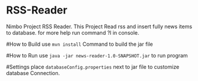 # RSS-Reader
Nimbo Project RSS Reader.
This Project Read rss and insert fully news items to database.
for more help run command ?l in console.

#How to Build
use `mvn install` Command to build the jar file

#How to Run
use `java -jar news-reader-1.0-SNAPSHOT.jar` to run program

#Settings
place `databaseConfig.properties` next to jar file to customize database Connection.
